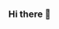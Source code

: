 ### Hi there 👋

<!--
**guavacheesecroissant/guavacheesecroissant** is a ✨ _special_ ✨ repository because its `README.md` (this file) appears on your GitHub profile.

Here are some ideas to get you started:

- 🔭 I’m currently working on making a sample-based virtual instrument for music production
- 🌱 I’m currently learning linear algebra and fourier synthesis
- 🤔 I’m looking for help finding opportunities to learn and get more experience programming
- 😄 Pronouns: she/her
- ⚡ Fun fact: Rats can be empathetic
-->

